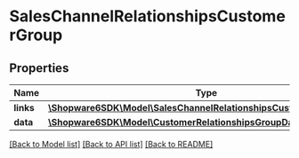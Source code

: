 # SalesChannelRelationshipsCustomerGroup

## Properties
Name | Type | Description | Notes
------------ | ------------- | ------------- | -------------
**links** | [**\Shopware6SDK\Model\SalesChannelRelationshipsCustomerGroupLinks**](SalesChannelRelationshipsCustomerGroupLinks.md) |  | [optional] 
**data** | [**\Shopware6SDK\Model\CustomerRelationshipsGroupData**](CustomerRelationshipsGroupData.md) |  | [optional] 

[[Back to Model list]](../../README.md#documentation-for-models) [[Back to API list]](../../README.md#documentation-for-api-endpoints) [[Back to README]](../../README.md)

